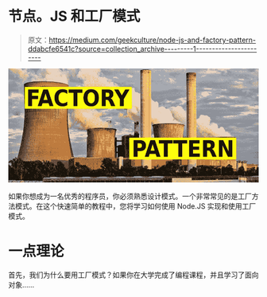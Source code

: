 # 节点。JS 和工厂模式

> 原文：<https://medium.com/geekculture/node-js-and-factory-pattern-ddabcfe6541c?source=collection_archive---------1----------------------->

![](img/7cd006194eff81bb74c120f67cfa155d.png)

如果你想成为一名优秀的程序员，你必须熟悉设计模式。一个非常常见的是工厂方法模式。在这个快速简单的教程中，您将学习如何使用 Node.JS 实现和使用工厂模式。

# 一点理论

首先，我们为什么要用工厂模式？如果你在大学完成了编程课程，并且学习了面向对象……